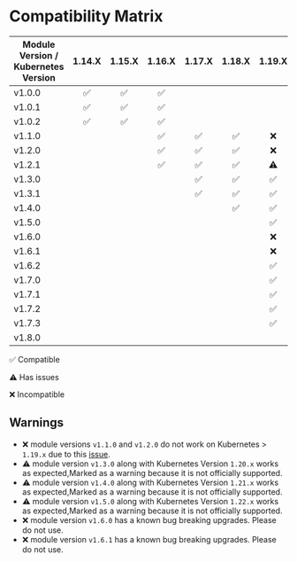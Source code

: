 
# Compatibility Matrix

| Module Version / Kubernetes Version |       1.14.X       |       1.15.X       |       1.16.X       |       1.17.X       |       1.18.X       |       1.19.X       |       1.20.X       |       1.21.X       |       1.22.X       | 1.23.X             | 1.24.X             | 1.25.X             |
| ----------------------------------- | :----------------: | :----------------: | :----------------: | :----------------: | :----------------: | :----------------: | :----------------: | :----------------: | :----------------: | ------------------ | ------------------ | ------------------ |
| v1.0.0                              | :white_check_mark: | :white_check_mark: | :white_check_mark: |                    |                    |                    |                    |                    |                    |                    |                    |                    |
| v1.0.1                              | :white_check_mark: | :white_check_mark: | :white_check_mark: |                    |                    |                    |                    |                    |                    |                    |                    |                    |
| v1.0.2                              | :white_check_mark: | :white_check_mark: | :white_check_mark: |                    |                    |                    |                    |                    |                    |                    |                    |                    |
| v1.1.0                              |                    |                    | :white_check_mark: | :white_check_mark: | :white_check_mark: |        :x:         |                    |                    |                    |                    |                    |                    |
| v1.2.0                              |                    |                    | :white_check_mark: | :white_check_mark: | :white_check_mark: |        :x:         |                    |                    |                    |                    |                    |                    |
| v1.2.1                              |                    |                    | :white_check_mark: | :white_check_mark: | :white_check_mark: |     :warning:      |                    |                    |                    |                    |                    |                    |
| v1.3.0                              |                    |                    |                    | :white_check_mark: | :white_check_mark: | :white_check_mark: |     :warning:      |                    |                    |                    |                    |                    |
| v1.3.1                              |                    |                    |                    | :white_check_mark: | :white_check_mark: | :white_check_mark: |     :warning:      |                    |                    |                    |                    |                    |
| v1.4.0                              |                    |                    |                    |                    | :white_check_mark: | :white_check_mark: | :white_check_mark: |     :warning:      |                    |                    |                    |                    |
| v1.5.0                              |                    |                    |                    |                    |                    | :white_check_mark: | :white_check_mark: | :white_check_mark: |     :warning:      |                    |                    |                    |
| v1.6.0                              |                    |                    |                    |                    |                    |        :x:         |        :x:         |        :x:         |        :x:         | :x:                |                    |                    |
| v1.6.1                              |                    |                    |                    |                    |                    |        :x:         |        :x:         |        :x:         |        :x:         | :x:                |                    |                    |
| v1.6.2                              |                    |                    |                    |                    |                    | :white_check_mark: | :white_check_mark: | :white_check_mark: | :white_check_mark: | :warning:          |                    |                    |
| v1.7.0                              |                    |                    |                    |                    |                    | :white_check_mark: | :white_check_mark: | :white_check_mark: | :white_check_mark: | :white_check_mark: |                    |                    |
| v1.7.1                              |                    |                    |                    |                    |                    | :white_check_mark: | :white_check_mark: | :white_check_mark: | :white_check_mark: | :white_check_mark: | :white_check_mark: | :white_check_mark: |
| v1.7.2                              |                    |                    |                    |                    |                    | :white_check_mark: | :white_check_mark: | :white_check_mark: | :white_check_mark: | :white_check_mark: | :white_check_mark: | :white_check_mark: |
| v1.7.3                              |                    |                    |                    |                    |                    | :white_check_mark: | :white_check_mark: | :white_check_mark: | :white_check_mark: | :white_check_mark: | :white_check_mark: | :white_check_mark: |
| v1.8.0                              |                    |                    |                    |                    |                    |                    |                    |                    | :white_check_mark: | :white_check_mark: | :white_check_mark: | :white_check_mark: |

:white_check_mark: Compatible

:warning: Has issues

:x: Incompatible

## Warnings

- :x: module versions `v1.1.0` and `v1.2.0` do not work on Kubernetes > `1.19.x` due to this [issue](https://github.com/open-policy-agent/gatekeeper/issues/820).
- :warning: module version `v1.3.0` along with Kubernetes Version `1.20.x` works as expected,Marked as a warning because it is not officially supported.
- :warning: module version `v1.4.0` along with Kubernetes Version `1.21.x` works as expected,Marked as a warning because it is not officially supported.
- :warning: module version `v1.5.0` along with Kubernetes Version `1.22.x` works as expected,Marked as a warning because it is not officially supported.
- :x: module version `v1.6.0` has a known bug breaking upgrades. Please do not use.
- :x: module version `v1.6.1` has a known bug breaking upgrades. Please do not use.
